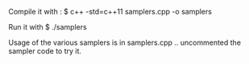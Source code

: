 
Compile it with :
$ c++ -std=c++11 samplers.cpp -o samplers

Run it with 
$ ./samplers

Usage of the various samplers is in samplers.cpp .. uncommented the sampler code to try it.
